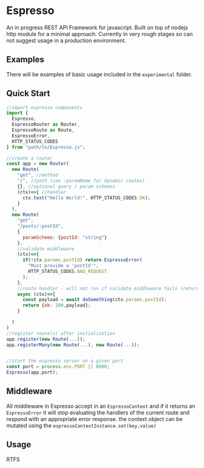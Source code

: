 # Espresso

An in progress REST API Framework for javascript. Built on top of nodejs http module for a minimal approach. Currently in very rough stages so can not suggest usage in a production environment.

## Examples

There will be examples of basic usage included in the `experimental` folder.

## Quick Start

```javascript
//import espresso components
import {
  Espresso,
  EspressoRouter as Router,
  EspressoRoute as Route,
  EspressoError,
  HTTP_STATUS_CODES
} from "path/to/Espresso.js";

//create a router
const app = new Router(
  new Route(
    "get", //method
    "/", //path (use :paramName for dynamic routes)
    {}, //optional query / param schemas
    (ctx)=>{ //handler
      ctx.text("Hello World!", HTTP_STATUS_CODES.OK);
    }
  ),
  new Route(
    "get",
    "/posts/:postId",
    {
      paramSchema: {postId: "string"}
    },
    //validate middleware
    (ctx)=>{
      if(!ctx.params.postId) return EspressoError(
        "Must provide a 'postId'",
        HTTP_STATUS_CODES.BAD_REQUEST
      );
    },
    //route handler - will not run if validate middleware fails (returns error)
    async (ctx)=>{
      const payload = await doSomething(ctx.params.postId);
      return {ok: 200,payload};
    }

  )
)
//register route(s) after initialization
app.register(new Route(...));
app.registerMany(new Route(...), new Route(...));


//start the espresso server on a given port
const port = process.env.PORT || 8080;
Espresso(app,port);

```

## Middleware

All middleware in Espresso accept in an `EspressoContext` and if it returns an `EspressoError` it will stop evaluating the handlers of the current route and respond with an appropriate error response. the context object can be mutated using the `espressoContextInstance.set(key,value)`

## Usage

RTFS
